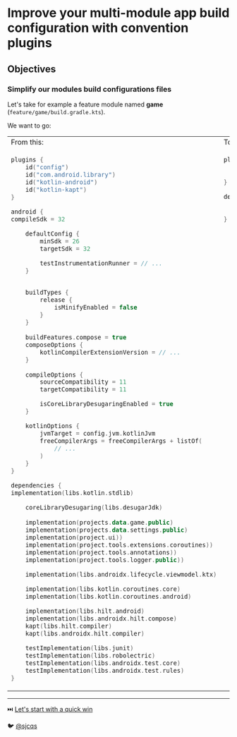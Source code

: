 # Improve your multi-module app build configuration with convention plugins

## Objectives

### Simplify our modules build configurations files

Let's take for example a feature module named **game** (`feature/game/build.gradle.kts`).

We want to go:

<table style="vertical-align: top;">
 <tr>
    <td>From this:</td>
    <td>To this:</td>
 </tr>
 <tr>
    <td>

``` kotlin
plugins {
    id("config")
    id("com.android.library")
    id("kotlin-android")
    id("kotlin-kapt")
}

android {
compileSdk = 32

    defaultConfig {
        minSdk = 26
        targetSdk = 32

        testInstrumentationRunner = // ...
    }


    buildTypes {
        release {
            isMinifyEnabled = false
        }
    }
    
    buildFeatures.compose = true
    composeOptions {
        kotlinCompilerExtensionVersion = // ...
    }
    
    compileOptions {
        sourceCompatibility = 11
        targetCompatibility = 11

        isCoreLibraryDesugaringEnabled = true
    }

    kotlinOptions {
        jvmTarget = config.jvm.kotlinJvm
        freeCompilerArgs = freeCompilerArgs + listOf(
            // ...
        )
    }
}

dependencies {
implementation(libs.kotlin.stdlib)

    coreLibraryDesugaring(libs.desugarJdk)
    
    implementation(projects.data.game.public)
    implementation(projects.data.settings.public)
    implementation(project.ui))
    implementation(project.tools.extensions.coroutines))
    implementation(project.tools.annotations))
    implementation(project.tools.logger.public))

    implementation(libs.androidx.lifecycle.viewmodel.ktx)

    implementation(libs.kotlin.coroutines.core)
    implementation(libs.kotlin.coroutines.android)

    implementation(libs.hilt.android)
    implementation(libs.androidx.hilt.compose)
    kapt(libs.hilt.compiler)
    kapt(libs.androidx.hilt.compiler)

    testImplementation(libs.junit)
    testImplementation(libs.robolectric)
    testImplementation(libs.androidx.test.core)
    testImplementation(libs.androidx.test.rules)
}
```

</td>
    <td style="vertical-align: top;">

``` kotlin
plugins {
    id("fr.sjcqs.android.feature")
    id("fr.sjcqs.android.compose.lib")
}

dependencies {
    implementation(projects.data.game.public)
    implementation(projects.data.settings.public)
}
```

</td>
 </tr>
</table>

---
⏭️ [Let's start with a quick win](3-version-catalog.md)

🐦 [@sjcqs](https://twitter.com/sjcqs)
